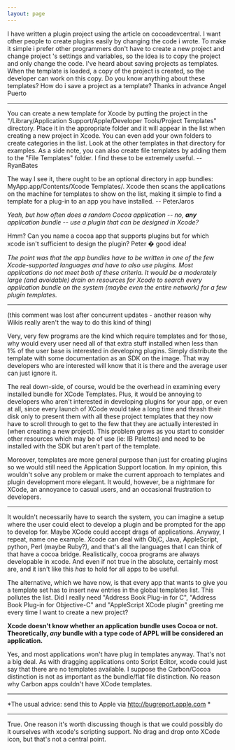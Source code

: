 ```yaml
---
layout: page
---
```


  

I have written a plugin project using the article on cocoadevcentral. I want other people to create plugins easily by changing the code i wrote. To make it simple i prefer other programmers don't have to create a new project and change project 's settings and variables, so the idea is to copy the project and only change the code. I've heard about saving projects as templates. When the template is loaded, a copy of the project is created, so the developer can work on this copy. Do you know anything about these templates? How do i save a project as a template?
Thanks in advance
     Angel Puerto

----

You can create a new template for Xcode by putting the project in the "/Library/Application Support/Apple/Developer Tools/Project Templates" directory. Place it in the appropriate folder and it will appear in the list when creating a new project in Xcode. You can even add your own folders to create categories in the list. Look at the other templates in that directory for examples. As a side note, you can also create file templates by adding them to the "File Templates" folder. I find these to be extremely useful. -- RyanBates

The way I see it, there ought to be an optional directory in app bundles: MyApp.app/Contents/Xcode Templates/.  Xcode then scans the applications on the machine for templates to show on the list, making it simple to find a template for a plug-in to an app you have installed.  -- PeterJaros

*Yeah, but how often does a random Cocoa application -- no, **any** application bundle -- use a plugin that can be designed in Xcode?*

Hmm?  Can you name a cocoa app that supports plugins but for which xcode isn't sufficient to design the plugin?  Peter � good idea!

*The point was that the app bundles have to be written in one of the few Xcode-supported languages and have to also use plugins. Most applications do not meet both of these criteria. It would be a moderately large (and avoidable) drain on resources for Xcode to search every application bundle on the system (maybe even the entire network) for a few plugin templates.*

----

(this comment was lost after concurrent updates - another reason why Wikis really aren't the way to do this kind of thing)

Very, very few programs are the kind which require templates and for those, why would every user need all of that extra stuff installed when less than 1% of the user base is interested in developing plugins. Simply distribute the template with some documentation as an SDK on the image. That way developers who are interested will know that it is there and the average user can just ignore it.

The real down-side, of course, would be the overhead in examining every installed bundle for XCode Templates. Plus, it would be annoying to developers who aren't interested in developing plugins for your app, or even at all, since every launch of XCode would take a long time and thrash their disk only to present them with all these project templates that they now have to scroll through to get to the few that they are actually interested in (when creating a new project). This problem grows as you start to consider other resources which may be of use (ie: IB Palettes) and need to be installed with the SDK but aren't part of the template.

Moreover, templates are more general purpose than just for creating plugins so we would still need the Application Support location. In my opinion, this wouldn't solve any problem or make the current approach to templates and plugin development more elegant. It would, however, be a nightmare for XCode, an annoyance to casual users, and an occasional frustration to developers.

----

It wouldn't necessarily have to search the system, you can imagine a setup where the user could elect to develop a plugin and be prompted for the app to develop for.  Maybe XCode could accept drags of applications.  Anyway, I repeat, name one example.  Xcode can deal with ObjC, Java, AppleScript, python, Perl (maybe Ruby?), and that's all the languages that I can think of that have a cocoa bridge.  Realistically, cocoa programs are always developable in xcode.  And even if not true in the absolute, certainly most are, and it isn't like this *has* to hold for all apps to be useful.

The alternative, which we have now, is that every app that wants to give you a template set has to insert new entries in the global templates list.  This pollutes the list.  Did I really need "Address Book Plug-in for C", "Address Book Plug-in for Objective-C" and "AppleScript XCode plugin" greeting me every time I want to create a new project?  

**Xcode doesn't know whether an application bundle uses Cocoa or not. Theoretically, *any* bundle with a type code of APPL will be considered an application.**

Yes, and most applications won't have plug in templates anyway.  That's not a big deal.  As with dragging applications onto Script Editor, xcode could just say that there are no templates available.  I suppose the Carbon/Cocoa distinction is not as important as the bundle/flat file distinction.  No reason why Carbon apps couldn't have XCode templates.

----

*The usual advice: send this to Apple via http://bugreport.apple.com
*

----

True.  One reason it's worth discussing though is that we could possibly do it ourselves with xcode's scripting support.  No drag and drop onto XCode icon, but that's not a central point.
